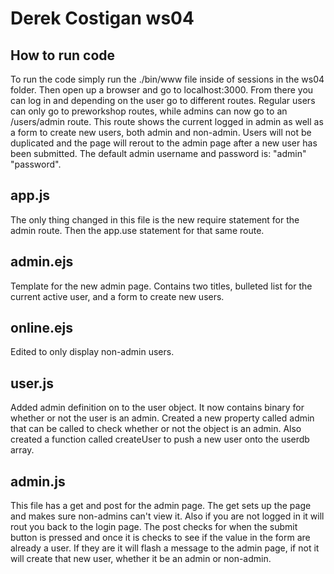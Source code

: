 Derek Costigan ws04
=========================

How to run code
------------------
To run the code simply run the ./bin/www file inside of sessions in the ws04 folder. Then open up a browser and go to localhost:3000. From there you can log in and depending on the user go to different routes. Regular users can only go to preworkshop routes, while admins can now go to an /users/admin route. This route shows the current logged in admin as well as a form to create new users, both admin and non-admin. Users will not be duplicated and the page will rerout to the admin page after a new user has been submitted. The default admin username and password is: "admin" "password".

app.js
------------------
The only thing changed in this file is the new require statement for the admin route. Then the app.use statement for that same route.  

admin.ejs
------------------
Template for the new admin page. Contains two titles, bulleted list for the current active user, and a form to create new users.

online.ejs
------------------
Edited to only display non-admin users.

user.js
------------------
Added admin definition on to the user object. It now contains binary for whether or not the user is an admin. Created a new property called admin that can be called to check whether or not the object is an admin. Also created a function called createUser to push a new user onto the userdb array.

admin.js
-----------------
This file has a get and post for the admin page. The get sets up the page and makes sure non-admins can't view it. Also if you are not logged in it will rout you back to the login page. The post checks for when the submit button is pressed and once it is checks to see if the value in the form are already a user. If they are it will flash a message to the admin page, if not it will create that new user, whether it be an admin or non-admin. 